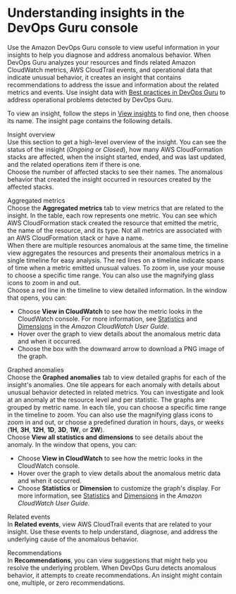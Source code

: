 # Understanding insights in the DevOps Guru console<a name="understanding-insights-console"></a>

Use the Amazon DevOps Guru console to view useful information in your insights to help you diagnose and address anomalous behavior\. When DevOps Guru analyzes your resources and finds related Amazon CloudWatch metrics, AWS CloudTrail events, and operational data that indicate unusual behavior, it creates an insight that contains recommendations to address the issue and information about the related metrics and events\. Use insight data with [Best practices in DevOps Guru](best-practices.md) to address operational problems detected by DevOps Guru\. 

To view an insight, follow the steps in [View insights](view-insights.md) to find one, then choose its name\. The insight page contains the following details\. <a name="insight-details-page-items"></a>

Insight overview  
Use this section to get a high\-level overview of the insight\. You can see the status of the insight \(*Ongoing* or *Closed*\), how many AWS CloudFormation stacks are affected, when the insight started, ended, and was last updated, and the related operations item if there is one\.   
Choose the number of affected stacks to see their names\. The anomalous behavior that created the insight occurred in resources created by the affected stacks\. 

Aggregated metrics  
Choose the **Aggregated metrics** tab to view metrics that are related to the insight\. In the table, each row represents one metric\. You can see which AWS CloudFormation stack created the resource that emitted the metric, the name of the resource, and its type\. Not all metrics are associated with an AWS CloudFormation stack or have a name\.  
When there are multiple resources anomalous at the same time, the timeline view aggregates the resources and presents their anomalous metrics in a single timeline for easy analysis\. The red lines on a timeline indicate spans of time when a metric emitted unusual values\. To zoom in, use your mouse to choose a specific time range\. You can also use the magnifying glass icons to zoom in and out\.   
Choose a red line in the timeline to view detailed information\. In the window that opens, you can:   
+ Choose **View in CloudWatch** to see how the metric looks in the CloudWatch console\. For more information, see [Statistics](https://docs.aws.amazon.com/AmazonCloudWatch/latest/monitoring/cloudwatch_concepts.html#Statistic) and [Dimensions](https://docs.aws.amazon.com/AmazonCloudWatch/latest/monitoring/cloudwatch_concepts.html#Dimension) in the *Amazon CloudWatch User Guide*\. 
+ Hover over the graph to view details about the anomalous metric data and when it occurred\. 
+ Choose the box with the downward arrow to download a PNG image of the graph\. 

Graphed anomalies  
Choose the **Graphed anomalies** tab to view detailed graphs for each of the insight's anomalies\. One tile appears for each anomaly with details about unusual behavior detected in related metrics\. You can investigate and look at an anomaly at the resource level and per statistic\. The graphs are grouped by metric name\. In each tile, you can choose a specific time range in the timeline to zoom\. You can also use the magnifying glass icons to zoom in and out, or choose a predefined duration in hours, days, or weeks \(**1H**, **3H**, **12H**, **1D**, **3D**, **1W**, or **2W**\)\.   
Choose **View all statistics and dimensions** to see details about the anomaly\. In the window that opens, you can:   
+ Choose **View in CloudWatch** to see how the metric looks in the CloudWatch console\. 
+ Hover over the graph to view details about the anomalous metric data and when it occurred\. 
+ Choose **Statistics** or **Dimension** to customize the graph's display\. For more information, see [Statistics](https://docs.aws.amazon.com/AmazonCloudWatch/latest/monitoring/cloudwatch_concepts.html#Statistic) and [Dimensions](https://docs.aws.amazon.com/AmazonCloudWatch/latest/monitoring/cloudwatch_concepts.html#Dimension) in the *Amazon CloudWatch User Guide*\. 

Related events  
In **Related events**, view AWS CloudTrail events that are related to your insight\. Use these events to help understand, diagnose, and address the underlying cause of the anomalous behavior\. 

Recommendations  
In **Recommendations**, you can view suggestions that might help you resolve the underlying problem\. When DevOps Guru detects anomalous behavior, it attempts to create recommendations\. An insight might contain one, multiple, or zero recommendations\. 
